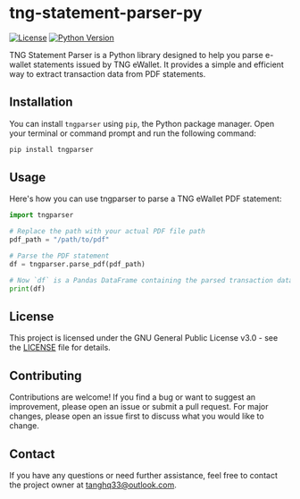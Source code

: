 # tng-statement-parser-py

[![License](https://img.shields.io/badge/License-GPLv3-blue.svg)](https://www.gnu.org/licenses/gpl-3.0)
[![Python Version](https://img.shields.io/badge/Python-3.x-blue.svg)](https://www.python.org/downloads/)

TNG Statement Parser is a Python library designed to help you parse e-wallet statements issued by TNG eWallet. It provides a simple and efficient way to extract transaction data from PDF statements.

## Installation

You can install `tngparser` using `pip`, the Python package manager. Open your terminal or command prompt and run the following command:

```bash
pip install tngparser
```

## Usage

Here's how you can use tngparser to parse a TNG eWallet PDF statement:

```python
import tngparser

# Replace the path with your actual PDF file path
pdf_path = "/path/to/pdf"

# Parse the PDF statement
df = tngparser.parse_pdf(pdf_path)

# Now `df` is a Pandas DataFrame containing the parsed transaction data
print(df)
```

## License
This project is licensed under the GNU General Public License v3.0 - see the [LICENSE](LICENSE) file for details.

## Contributing
Contributions are welcome! If you find a bug or want to suggest an improvement, please open an issue or submit a pull request. For major changes, please open an issue first to discuss what you would like to change.

## Contact
If you have any questions or need further assistance, feel free to contact the project owner at tanghq33@outlook.com.